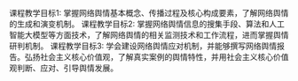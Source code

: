 课程教学目标1: 掌握网络舆情基本概念、传播过程及核心构成要素，了解网络舆情的生成和演变机制。
课程教学目标2: 掌握网络舆情信息的搜集手段、算法和人工智能大模型等方面技术，了解网络舆情的相关监测技术和工作流程，进而掌握舆情研判机制。
课程教学目标3: 学会建设网络舆情应对机制，并能够撰写网络舆情报告。弘扬社会主义核心价值观，了解真实案例的舆情特性，并用社会主义核心价值观判断、应对、引导舆情发展。